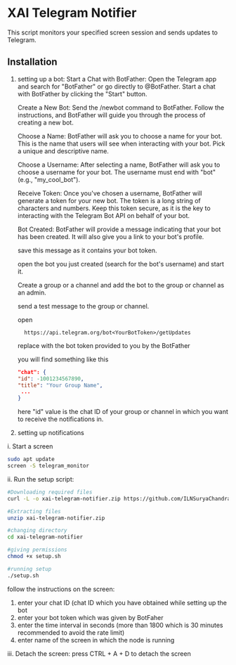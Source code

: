 # XAI Telegram Notifier

This script monitors your specified screen session and sends updates to Telegram.

## Installation
1. setting up a bot:
      Start a Chat with BotFather:
         Open the Telegram app and search for "BotFather" or go directly to @BotFather. Start a chat with BotFather by clicking the "Start" button.
   
      Create a New Bot:
         Send the /newbot command to BotFather. Follow the instructions, and BotFather will guide you through the process of creating a new bot.
   
      Choose a Name:
         BotFather will ask you to choose a name for your bot. This is the name that users will see when interacting with your bot. Pick a unique and descriptive name.
   
      Choose a Username:
         After selecting a name, BotFather will ask you to choose a username for your bot. The username must end with "bot" (e.g., "my_cool_bot").
   
      Receive Token:
         Once you've chosen a username, BotFather will generate a token for your new bot. The token is a long string of characters and numbers. Keep this token secure, as it is the key to interacting with the Telegram Bot API on behalf of your bot.

      Bot Created:
         BotFather will provide a message indicating that your bot has been created. It will also give you a link to your bot's profile.

      save this message as it contains your bot token.
   
      open the bot you just created (search for the bot's username) and start it.

      Create a group or a channel and add the bot to the group or channel as an admin.

      send a test message to the group or channel.
   
      open

         https://api.telegram.org/bot<YourBotToken>/getUpdates

      replace <YourBotToken> with the bot token provided to you by the BotFather

      you will find something like this
      ```json
      "chat": {
      "id": -1001234567890,
      "title": "Your Group Name",
       ...
      }
      ```
      
      here "id" value is the chat ID of your group or channel in which you want to receive the notifications in.
      

2. setting up notifications


i. Start a screen

   ```bash
   sudo apt update
   screen -S telegram_monitor
   ```

ii. Run the setup script:

   ```bash
   #Downloading required files
   curl -L -o xai-telegram-notifier.zip https://github.com/ILNSuryaChandra/xai-telegram-notifier/releases/latest/download/xai-telegram-notifier.zip

   #Extracting files
   unzip xai-telegram-notifier.zip

   #changing directory
   cd xai-telegram-notifier

   #giving permissions
   chmod +x setup.sh

   #running setup
   ./setup.sh
   ```
   follow the instructions on the screen:
   1. enter your chat ID (chat ID which you have obtained while setting up the bot
   2. enter your bot token which was given by BotFaher
   3. enter the time interval in seconds (more than 1800 which is 30 minutes recommended to avoid the rate limit)
   4. enter name of the screen in which the node is running

iii. Detach the screen:
      press CTRL + A + D to detach the screen

